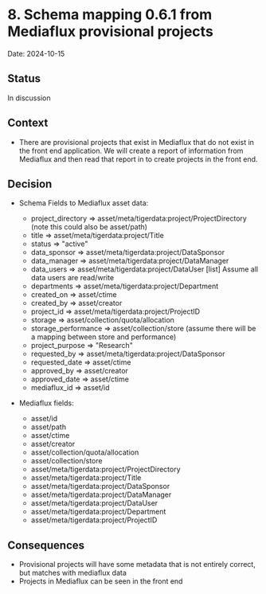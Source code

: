 # 8. Schema mapping 0.6.1 from Mediaflux provisional projects

Date: 2024-10-15

## Status
 In discussion


## Context

 - There are provisional projects that exist in Mediaflux that do not exist in the front end application.  We will create a report of information from Mediaflux and then read that report in to create projects in the front end.

## Decision

- Schema Fields to Mediaflux asset data:
    - project_directory => asset/meta/tigerdata:project/ProjectDirectory (note this could also be asset/path)
    - title => asset/meta/tigerdata:project/Title
    - status => "active"
    - data_sponsor => asset/meta/tigerdata:project/DataSponsor
    - data_manager => asset/meta/tigerdata:project/DataManager
    - data_users => asset/meta/tigerdata:project/DataUser [list] Assume all data users are read/write
    - departments => asset/meta/tigerdata:project/Department
    - created_on => asset/ctime
    - created_by => asset/creator
    - project_id => asset/meta/tigerdata:project/ProjectID
    - storage => asset/collection/quota/allocation
    - storage_performance => asset/collection/store (assume there will be a mapping between store and performance)
    - project_purpose => "Research"
    - requested_by => asset/meta/tigerdata:project/DataSponsor
    - requested_date =>  asset/ctime
    - approved_by => asset/creator
    - approved_date => asset/ctime
    - mediaflux_id => asset/id

- Mediaflux fields:
    - asset/id
    - asset/path
    - asset/ctime
    - asset/creator
    - asset/collection/quota/allocation
    - asset/collection/store
    - asset/meta/tigerdata:project/ProjectDirectory
    - asset/meta/tigerdata:project/Title
    - asset/meta/tigerdata:project/DataSponsor
    - asset/meta/tigerdata:project/DataManager
    - asset/meta/tigerdata:project/DataUser
    - asset/meta/tigerdata:project/Department
    - asset/meta/tigerdata:project/ProjectID

## Consequences

- Provisional projects will have some metadata that is not entirely correct, but matches with mediaflux data
- Projects in Mediaflux can be seen in the front end

